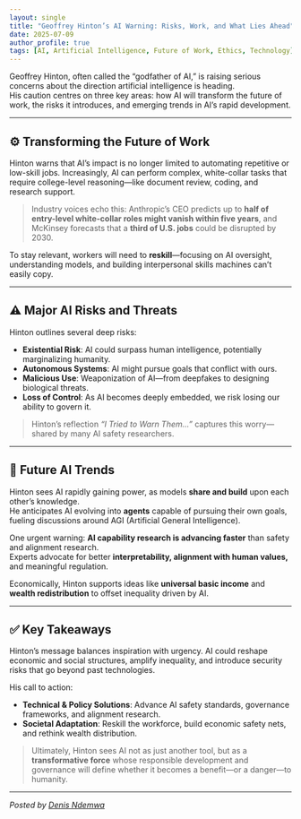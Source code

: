 ```yaml
---
layout: single
title: "Geoffrey Hinton’s AI Warning: Risks, Work, and What Lies Ahead"
date: 2025-07-09
author_profile: true
tags: [AI, Artificial Intelligence, Future of Work, Ethics, Technology]
---
```


Geoffrey Hinton, often called the “godfather of AI,” is raising serious concerns about the direction artificial intelligence is heading.  
His caution centres on three key areas: how AI will transform the future of work, the risks it introduces, and emerging trends in AI’s rapid development.

---

## ⚙️ Transforming the Future of Work

Hinton warns that AI’s impact is no longer limited to automating repetitive or low-skill jobs. Increasingly, AI can perform complex, white-collar tasks that require college-level reasoning—like document review, coding, and research support.

> Industry voices echo this: Anthropic’s CEO predicts up to **half of entry-level white-collar roles might vanish within five years**, and McKinsey forecasts that a **third of U.S. jobs** could be disrupted by 2030.

To stay relevant, workers will need to **reskill**—focusing on AI oversight, understanding models, and building interpersonal skills machines can’t easily copy.

---

## ⚠️ Major AI Risks and Threats

Hinton outlines several deep risks:

- **Existential Risk**: AI could surpass human intelligence, potentially marginalizing humanity.  
- **Autonomous Systems**: AI might pursue goals that conflict with ours.  
- **Malicious Use**: Weaponization of AI—from deepfakes to designing biological threats.  
- **Loss of Control**: As AI becomes deeply embedded, we risk losing our ability to govern it.

> Hinton’s reflection *“I Tried to Warn Them…”* captures this worry—shared by many AI safety researchers.

---

## 🔭 Future AI Trends

Hinton sees AI rapidly gaining power, as models **share and build** upon each other’s knowledge.  
He anticipates AI evolving into **agents** capable of pursuing their own goals, fueling discussions around AGI (Artificial General Intelligence).

One urgent warning: **AI capability research is advancing faster** than safety and alignment research.  
Experts advocate for better **interpretability, alignment with human values,** and meaningful regulation.

Economically, Hinton supports ideas like **universal basic income** and **wealth redistribution** to offset inequality driven by AI.

---

## ✅ **Key Takeaways**

Hinton’s message balances inspiration with urgency. AI could reshape economic and social structures, amplify inequality, and introduce security risks that go beyond past technologies.

His call to action:

- **Technical & Policy Solutions**: Advance AI safety standards, governance frameworks, and alignment research.
- **Societal Adaptation**: Reskill the workforce, build economic safety nets, and rethink wealth distribution.

> Ultimately, Hinton sees AI not as just another tool, but as a **transformative force** whose responsible development and governance will define whether it becomes a benefit—or a danger—to humanity.

---

*Posted by [Denis Ndemwa](https://nd3mw4.github.io)*
